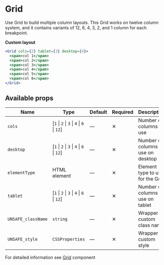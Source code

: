 # Grid

Use Grid to build multiple column layouts. This Grid works on twelve column system, and it contains variants of 12, 6, 4, 3, 2, and 1 column for each breakpoint.

**Custom layout**

```jsx
<Grid cols={2} tablet={3} desktop={4}>
  <span>col 1</span>
  <span>col 2</span>
  <span>col 3</span>
  <span>col 4</span>
  <span>col 5</span>
  <span>col 6</span>
</Grid>
```

## Available props

| Name               | Type                                      | Default | Required | Description                         |
| ------------------ | ----------------------------------------- | ------- | -------- | ----------------------------------- |
| `cols`             | [`1` \| `2` \| `3` \| `4` \| `6` \| `12`] | —       | ✕        | Number of columns to use            |
| `desktop`          | [`1` \| `2` \| `3` \| `4` \| `6` \| `12`] | —       | ✕        | Number of columns to use on desktop |
| `elementType`      | HTML element                              | —       | ✕        | Element type to use for the Grid    |
| `tablet`           | [`1` \| `2` \| `3` \| `4` \| `6` \| `12`] | —       | ✕        | Number of columns to use on tablet  |
| `UNSAFE_className` | `string`                                  | —       | ✕        | Wrapper custom class name           |
| `UNSAFE_style`     | `CSSProperties`                           | —       | ✕        | Wrapper custom style                |

For detailed information see [Grid](https://github.com/lmc-eu/spirit-design-system/blob/main/packages/web/src/scss/components/Grid/README.md) component
